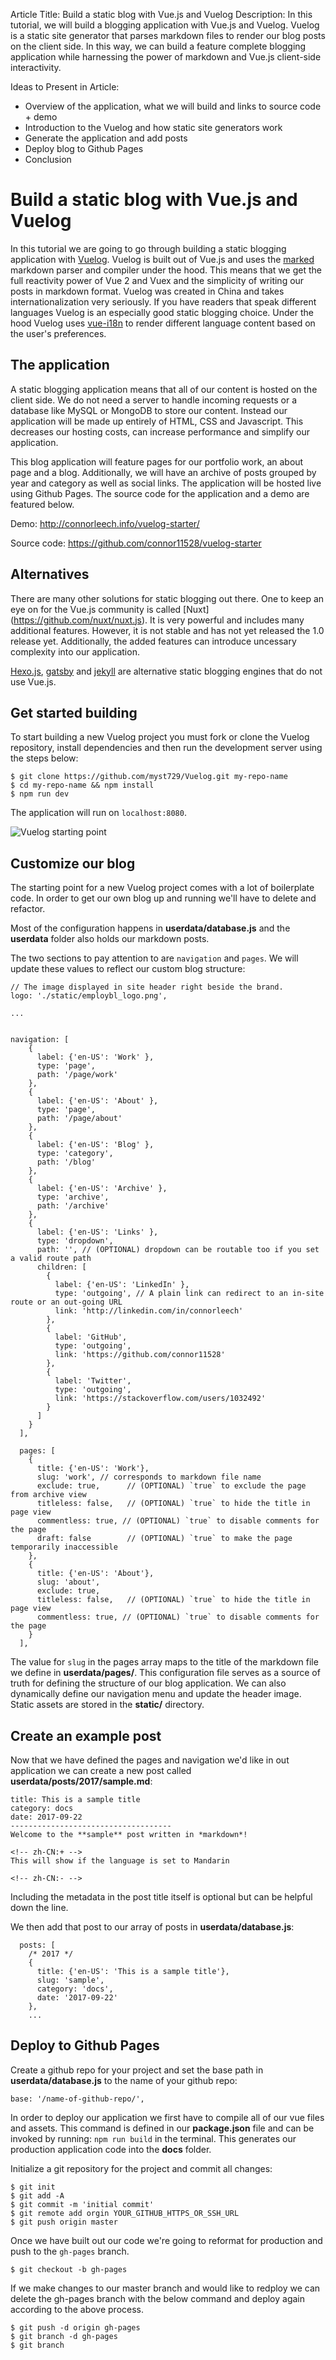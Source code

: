 Article Title: Build a static blog with Vue.js and Vuelog
Description:
In this tutorial, we will build a blogging application with Vue.js and Vuelog. Vuelog is a static site generator that parses markdown files to render our blog posts on the client side. In this way, we can build a feature complete blogging application while harnessing the power of markdown and Vue.js client-side interactivity.

Ideas to Present in Article:
- Overview of the application, what we will build and links to source code + demo
- Introduction to the Vuelog and how static site generators work
- Generate the application and add posts
- Deploy blog to Github Pages
- Conclusion 

# Build a static blog with Vue.js and Vuelog

In this tutorial we are going to go through building a static blogging application with [Vuelog](https://vuelog.js.org/#/home). Vuelog is built out of Vue.js and uses the [marked](https://github.com/chjj/marked) markdown parser and compiler under the hood. This means that we get the full reactivity power of Vue 2 and Vuex and the simplicity of writing our posts in markdown format. Vuelog was created in China and takes internationalization very seriously. If you have readers that speak different languages Vuelog is an especially good static blogging choice. Under the hood Vuelog uses [vue-i18n](https://github.com/kazupon/vue-i18n) to render different language content based on the user's preferences.

## The application 

A static blogging application means that all of our content is hosted on the client side. We do not need a server to handle incoming requests or a database like MySQL or MongoDB to store our content. Instead our application will be made up entirely of HTML, CSS and Javascript. This decreases our hosting costs, can increase performance and simplify our application.

This blog application will feature pages for our portfolio work, an about page and a blog. Additionally, we will have an archive of posts grouped by year and category as well as social links. The application will be hosted live using Github Pages. The source code for the application and a demo are featured below.

Demo: http://connorleech.info/vuelog-starter/

Source code: https://github.com/connor11528/vuelog-starter

## Alternatives

There are many other solutions for static blogging out there. One to keep an eye on for the Vue.js community is called [Nuxt]
(https://github.com/nuxt/nuxt.js). It is very powerful and includes many additional features. However, it is not stable and has not yet released the 1.0 release yet. Additionally, the added features can introduce uncessary complexity into our application.

[Hexo.js](https://github.com/hexojs/hexo), [gatsby](https://github.com/gatsbyjs/gatsby) and [jekyll](https://jekyllrb.com/) are alternative static blogging engines that do not use Vue.js.

## Get started building 

To start building a new Vuelog project you must fork or clone the Vuelog repository, install dependencies and then run the development server using the steps below:

```
$ git clone https://github.com/myst729/Vuelog.git my-repo-name
$ cd my-repo-name && npm install 
$ npm run dev 
```

The application will run on `localhost:8080`.

![Vuelog starting point](https://i.imgur.com/VwIAid6.png)

## Customize our blog

The starting point for a new Vuelog project comes with a lot of boilerplate code. In order to get our own blog up and running we'll have to delete and refactor.

Most of the configuration happens in **userdata/database.js** and the **userdata** folder also holds our markdown posts. 

The two sections to pay attention to are `navigation` and `pages`. We will update these values to reflect our custom blog structure:

```
// The image displayed in site header right beside the brand.
logo: './static/employbl_logo.png',

...


navigation: [
    {
      label: {'en-US': 'Work' },
      type: 'page',
      path: '/page/work'
    },
    {
      label: {'en-US': 'About' },
      type: 'page',
      path: '/page/about'
    },
    {
      label: {'en-US': 'Blog' },
      type: 'category',
      path: '/blog'
    },
    {
      label: {'en-US': 'Archive' },
      type: 'archive',
      path: '/archive'
    },
    {
      label: {'en-US': 'Links' },
      type: 'dropdown',
      path: '', // (OPTIONAL) dropdown can be routable too if you set a valid route path
      children: [
        {
          label: {'en-US': 'LinkedIn' },
          type: 'outgoing', // A plain link can redirect to an in-site route or an out-going URL
          link: 'http://linkedin.com/in/connorleech'
        },
        {
          label: 'GitHub',
          type: 'outgoing',
          link: 'https://github.com/connor11528'
        },
        {
          label: 'Twitter',
          type: 'outgoing',
          link: 'https://stackoverflow.com/users/1032492'
        }
      ]
    }
  ],

  pages: [
    {
      title: {'en-US': 'Work'},
      slug: 'work', // corresponds to markdown file name
      exclude: true,      // (OPTIONAL) `true` to exclude the page from archive view
      titleless: false,   // (OPTIONAL) `true` to hide the title in page view
      commentless: true, // (OPTIONAL) `true` to disable comments for the page
      draft: false        // (OPTIONAL) `true` to make the page temporarily inaccessible
    },
    {
      title: {'en-US': 'About'},
      slug: 'about',
      exclude: true,
      titleless: false,   // (OPTIONAL) `true` to hide the title in page view
      commentless: true, // (OPTIONAL) `true` to disable comments for the page
    }
  ],
```

The value for `slug` in the pages array maps to the title of the markdown file we define in **userdata/pages/**. This configuration file serves as a source of truth for defining the structure of our blog application. We can also dynamically define our navigation menu and update the header image. Static assets are stored in the **static/** directory.

## Create an example post 

Now that we have defined the pages and navigation we'd like in out application we can create a new post called **userdata/posts/2017/sample.md**:

```
title: This is a sample title
category: docs
date: 2017-09-22
------------------------------------
Welcome to the **sample** post written in *markdown*!

<!-- zh-CN:+ -->  
This will show if the language is set to Mandarin

<!-- zh-CN:- -->
```

Including the metadata in the post title itself is optional but can be helpful down the line.

We then add that post to our array of posts in **userdata/database.js**:

```
  posts: [
    /* 2017 */
    {
      title: {'en-US': 'This is a sample title'},
      slug: 'sample',
      category: 'docs',
      date: '2017-09-22'
    },
    ...
```

## Deploy to Github Pages 

Create a github repo for your project and set the base path in **userdata/database.js** to the name of your github repo:

```
base: '/name-of-github-repo/',
```

In order to deploy our application we first have to compile all of our vue files and assets. This command is defined in our **package.json** file and can be invoked by running: `npm run build` in the terminal. This generates our production application code into the **docs** folder.

Initialize a git repository for the project and commit all changes:

```
$ git init 
$ git add -A 
$ git commit -m 'initial commit'
$ git remote add orgin YOUR_GITHUB_HTTPS_OR_SSH_URL 
$ git push origin master 
```

Once we have built out our code we're going to reformat for production and push to the `gh-pages` branch.

```
$ git checkout -b gh-pages 
```

If we make changes to our master branch and would like to redploy we can delete the gh-pages branch with the below command and deploy again according to the above process.

```
$ git push -d origin gh-pages
$ git branch -d gh-pages
$ git branch
```


